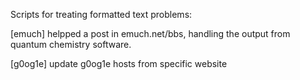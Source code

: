 Scripts for treating formatted text problems:

[emuch] helpped a post in emuch.net/bbs, handling the output from quantum chemistry software.

[g0og1e] update g0og1e hosts from specific website


